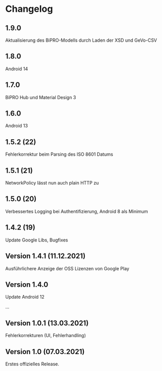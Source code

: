 # Changelog

## 1.9.0

Aktualisierung des BiPRO-Modells durch Laden der XSD und GeVo-CSV

## 1.8.0 

Android 14 

## 1.7.0

BiPRO Hub und Material Design 3

## 1.6.0

Android 13

## 1.5.2 (22)

Fehlerkorrektur beim Parsing des ISO 8601 Datums

## 1.5.1 (21)

NetworkPolicy lässt nun auch plain HTTP zu

## 1.5.0 (20) 

Verbessertes Logging bei Authentifizierung, Android 8 als Minimum

## 1.4.2 (19)

Update Google Libs, Bugfixes
 
## Version 1.4.1 (11.12.2021)

Ausführlichere Anzeige der OSS Lizenzen von Google Play

## Version 1.4.0 

Update Android 12

...

## Version 1.0.1 (13.03.2021)

Fehlerkorrekturen (UI, Fehlerhandling)

## Version 1.0 (07.03.2021)

Erstes offizielles Release.

